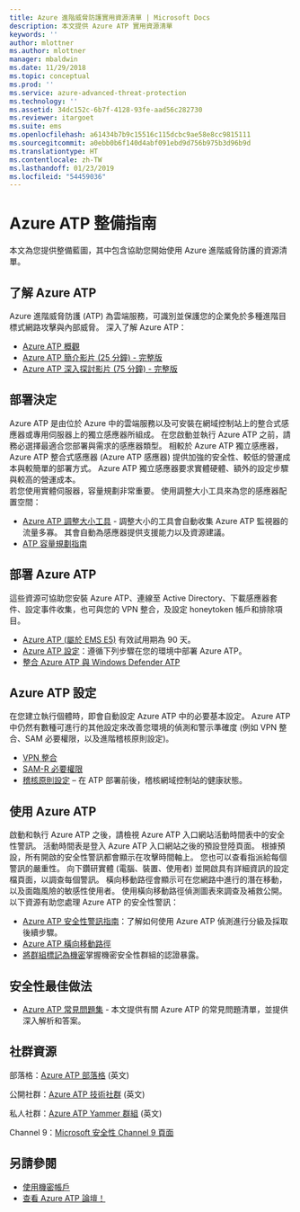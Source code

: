 ```yaml
---
title: Azure 進階威脅防護實用資源清單 | Microsoft Docs
description: 本文提供 Azure ATP 實用資源清單
keywords: ''
author: mlottner
ms.author: mlottner
manager: mbaldwin
ms.date: 11/29/2018
ms.topic: conceptual
ms.prod: ''
ms.service: azure-advanced-threat-protection
ms.technology: ''
ms.assetid: 34dc152c-6b7f-4128-93fe-aad56c282730
ms.reviewer: itargoet
ms.suite: ems
ms.openlocfilehash: a61434b7b9c15516c115dcbc9ae58e8cc9815111
ms.sourcegitcommit: a0ebb0b6f140d4abf091ebd9d756b975b3d96b9d
ms.translationtype: HT
ms.contentlocale: zh-TW
ms.lasthandoff: 01/23/2019
ms.locfileid: "54459036"
---
```

# <a name="azure-atp-readiness-guide"></a>Azure ATP 整備指南

本文為您提供整備藍圖，其中包含協助您開始使用 Azure 進階威脅防護的資源清單。 

## <a name="understanding-azure-atp"></a>了解 Azure ATP

Azure 進階威脅防護 (ATP) 為雲端服務，可識別並保護您的企業免於多種進階目標式網路攻擊與內部威脅。 深入了解 Azure ATP： 
- [Azure ATP 概觀](what-is-atp.md)
- [Azure ATP 簡介影片 (25 分鐘) - 完整版](https://www.youtube.com/watch?v=EGY2m8yU_KE)
- [Azure ATP 深入探討影片 (75 分鐘) - 完整版](https://www.youtube.com/watch?v=QXZIfH0wP3Q)

## <a name="deployment-decisions"></a>部署決定

Azure ATP 是由位於 Azure 中的雲端服務以及可安裝在網域控制站上的整合式感應器或專用伺服器上的獨立感應器所組成。 在您啟動並執行 Azure ATP 之前，請務必選擇最適合您部署與需求的感應器類型。 相較於 Azure ATP 獨立感應器，Azure ATP 整合式感應器 (Azure ATP 感應器) 提供加強的安全性、較低的營運成本與較簡單的部署方式。 Azure ATP 獨立感應器要求實體硬體、額外的設定步驟與較高的營運成本。 <br>若您使用實體伺服器，容量規劃非常重要。 使用調整大小工具來為您的感應器配置空間： 
- [Azure ATP 調整大小工具](http://aka.ms/aatpsizingtool) - 調整大小的工具會自動收集 Azure ATP 監視器的流量多寡。 其會自動為感應器提供支援能力以及資源建議。 
- [ATP 容量規劃指南](atp-capacity-planning.md)

## <a name="deploy-azure-atp"></a>部署 Azure ATP

這些資源可協助您安裝 Azure ATP、連線至 Active Directory、下載感應器套件、設定事件收集，也可與您的 VPN 整合，及設定 honeytoken 帳戶和排除項目。 
- [Azure ATP (屬於 EMS E5)](http://aka.ms/aatptrial) 有效試用期為 90 天。
- [Azure ATP 設定](install-atp-step1.md)：遵循下列步驟在您的環境中部署 Azure ATP。
- [整合 Azure ATP 與 Windows Defender ATP](integrate-wd-atp.md)

## <a name="azure-atp-settings"></a>Azure ATP 設定

在您建立執行個體時，即會自動設定 Azure ATP 中的必要基本設定。 Azure ATP 中仍然有數種可進行的其他設定來改善您環境的偵測和警示準確度 (例如 VPN 整合、SAM 必要權限，以及進階稽核原則設定)。 

- [VPN 整合](install-atp-step6-vpn.md)
- [SAM-R 必要權限](install-atp-step8-samr.md)
- [稽核原則設定](atp-advanced-audit-policy.md) – 在 ATP 部署前後，稽核網域控制站的健康狀態。 

## <a name="work-with-azure-atp"></a>使用 Azure ATP

啟動和執行 Azure ATP 之後，請檢視 Azure ATP 入口網站活動時間表中的安全性警訊。 活動時間表是登入 Azure ATP 入口網站之後的預設登陸頁面。 根據預設，所有開啟的安全性警訊都會顯示在攻擊時間軸上。 您也可以查看指派給每個警訊的嚴重性。 向下鑽研實體 (電腦、裝置、使用者) 並開啟具有詳細資訊的設定檔頁面，以調查每個警訊。 橫向移動路徑會顯示可在您網路中進行的潛在移動，以及面臨風險的敏感性使用者。 使用橫向移動路徑偵測圖表來調查及補救公開。 以下資源有助您處理 Azure ATP 的安全性警訊： 

- [Azure ATP 安全性警訊指南](suspicious-activity-guide.md)：了解如何使用 Azure ATP 偵測進行分級及採取後續步驟。
- [Azure ATP 橫向移動路徑](use-case-lateral-movement-path.md)
- [將群組標記為機密](sensitive-accounts.md)掌握機密安全性群組的認證暴露。

## <a name="security-best-practices"></a>安全性最佳做法

- [Azure ATP 常見問題集](atp-technical-faq.md) - 本文提供有關 Azure ATP 的常見問題清單，並提供深入解析和答案。 

## <a name="community-resources"></a>社群資源

部落格：[Azure ATP 部落格](https://aka.ms/aatpblog) \(英文\)

公開社群：[Azure ATP 技術社群](https://aka.ms/AatpCom) \(英文\)

私人社群：[Azure ATP Yammer 群組](https://www.yammer.com/azureadvisors/#/threads/inGroup?type=in_group&feedId=9386893&view=all) \(英文\)

Channel 9：[Microsoft 安全性 Channel 9 頁面](https://channel9.msdn.com/Shows/Microsoft-Security/)



## <a name="see-also"></a>另請參閱

- [使用機密帳戶](sensitive-accounts.md)
- [查看 Azure ATP 論壇！](https://aka.ms/azureatpcommunity)